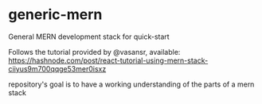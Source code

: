 # generic-mern
General MERN development stack for quick-start

Follows the tutorial provided by @vasansr, available: https://hashnode.com/post/react-tutorial-using-mern-stack-ciiyus9m700qqge53mer0isxz

repository's goal is to have a working understanding of the parts of a mern stack
